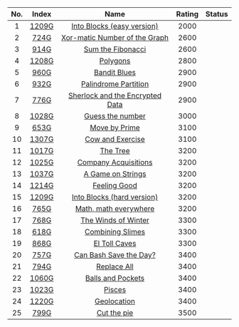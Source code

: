 No.|Index|Name|Rating|Status
:-:|:-:|:-:|:-:|:-:
1|[1209G](http://codeforces.com/problemset/problem/1209/G1)|[Into Blocks (easy version)](http://codeforces.com/problemset/problem/1209/G1)|2000|
2|[724G](http://codeforces.com/problemset/problem/724/G)|[Xor-matic Number of the Graph](http://codeforces.com/problemset/problem/724/G)|2600|
3|[914G](http://codeforces.com/problemset/problem/914/G)|[Sum the Fibonacci](http://codeforces.com/problemset/problem/914/G)|2600|
4|[1208G](http://codeforces.com/problemset/problem/1208/G)|[Polygons](http://codeforces.com/problemset/problem/1208/G)|2800|
5|[960G](http://codeforces.com/problemset/problem/960/G)|[Bandit Blues](http://codeforces.com/problemset/problem/960/G)|2900|
6|[932G](http://codeforces.com/problemset/problem/932/G)|[Palindrome Partition](http://codeforces.com/problemset/problem/932/G)|2900|
7|[776G](http://codeforces.com/problemset/problem/776/G)|[Sherlock and the Encrypted Data](http://codeforces.com/problemset/problem/776/G)|2900|
8|[1028G](http://codeforces.com/problemset/problem/1028/G)|[Guess the number](http://codeforces.com/problemset/problem/1028/G)|3000|
9|[653G](http://codeforces.com/problemset/problem/653/G)|[Move by Prime](http://codeforces.com/problemset/problem/653/G)|3100|
10|[1307G](http://codeforces.com/problemset/problem/1307/G)|[Cow and Exercise](http://codeforces.com/problemset/problem/1307/G)|3100|
11|[1017G](http://codeforces.com/problemset/problem/1017/G)|[The Tree](http://codeforces.com/problemset/problem/1017/G)|3200|
12|[1025G](http://codeforces.com/problemset/problem/1025/G)|[Company Acquisitions](http://codeforces.com/problemset/problem/1025/G)|3200|
13|[1037G](http://codeforces.com/problemset/problem/1037/G)|[A Game on Strings](http://codeforces.com/problemset/problem/1037/G)|3200|
14|[1214G](http://codeforces.com/problemset/problem/1214/G)|[Feeling Good](http://codeforces.com/problemset/problem/1214/G)|3200|
15|[1209G](http://codeforces.com/problemset/problem/1209/G2)|[Into Blocks (hard version)](http://codeforces.com/problemset/problem/1209/G2)|3200|
16|[765G](http://codeforces.com/problemset/problem/765/G)|[Math, math everywhere](http://codeforces.com/problemset/problem/765/G)|3200|
17|[768G](http://codeforces.com/problemset/problem/768/G)|[The Winds of Winter](http://codeforces.com/problemset/problem/768/G)|3300|
18|[618G](http://codeforces.com/problemset/problem/618/G)|[Combining Slimes](http://codeforces.com/problemset/problem/618/G)|3300|
19|[868G](http://codeforces.com/problemset/problem/868/G)|[El Toll Caves](http://codeforces.com/problemset/problem/868/G)|3300|
20|[757G](http://codeforces.com/problemset/problem/757/G)|[Can Bash Save the Day?](http://codeforces.com/problemset/problem/757/G)|3400|
21|[794G](http://codeforces.com/problemset/problem/794/G)|[Replace All](http://codeforces.com/problemset/problem/794/G)|3400|
22|[1060G](http://codeforces.com/problemset/problem/1060/G)|[Balls and Pockets](http://codeforces.com/problemset/problem/1060/G)|3400|
23|[1023G](http://codeforces.com/problemset/problem/1023/G)|[Pisces](http://codeforces.com/problemset/problem/1023/G)|3400|
24|[1220G](http://codeforces.com/problemset/problem/1220/G)|[Geolocation](http://codeforces.com/problemset/problem/1220/G)|3400|
25|[799G](http://codeforces.com/problemset/problem/799/G)|[Cut the pie](http://codeforces.com/problemset/problem/799/G)|3500|
